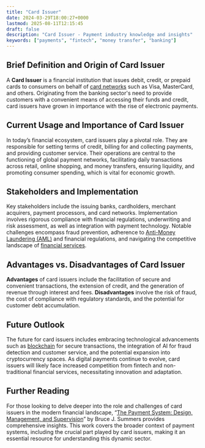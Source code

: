 ```yaml
---
title: "Card Issuer"
date: 2024-03-29T18:00:27+0000
lastmod: 2025-08-11T12:15:45
draft: false
description: "Card Issuer - Payment industry knowledge and insights"
keywords: ["payments", "fintech", "money transfer", "banking"]
---
```


## Brief Definition and Origin of Card Issuer

A **Card Issuer** is a financial institution that issues debit, credit, or prepaid cards to consumers on behalf of [card networks](https://faisalkhanllc.xyz/resources/payments-wiki/c/card-networks/) such as Visa, MasterCard, and others. Originating from the banking sector's need to provide customers with a convenient means of accessing their funds and credit, card issuers have grown in importance with the rise of electronic payments.

## Current Usage and Importance of Card Issuer

In today’s financial ecosystem, card issuers play a pivotal role. They are responsible for setting terms of credit, billing for and collecting payments, and providing customer service. Their operations are central to the functioning of global payment networks, facilitating daily transactions across retail, online shopping, and money transfers, ensuring liquidity, and promoting consumer spending, which is vital for economic growth.

## Stakeholders and Implementation

Key stakeholders include the issuing banks, cardholders, merchant acquirers, payment processors, and card networks. Implementation involves rigorous compliance with financial regulations, underwriting and risk assessment, as well as integration with payment technology. Notable challenges encompass fraud prevention, adherence to [Anti-Money Laundering (AML)](https://faisalkhanllc.xyz/resources/payments-wiki/a/anti-money-laundering-aml/) and financial regulations, and navigating the competitive landscape of [financial services](https://faisalkhanllc.xyz/resources/payments-wiki/f/financial-services/).

## Advantages vs. Disadvantages of Card Issuer

**Advantages** of card issuers include the facilitation of secure and convenient transactions, the extension of credit, and the generation of revenue through interest and fees. **Disadvantages** involve the risk of fraud, the cost of compliance with regulatory standards, and the potential for customer debt accumulation.

## Future Outlook

The future for card issuers includes embracing technological advancements such as [blockchain](https://faisalkhanllc.xyz/resources/payments-wiki/b/blockchain/) for secure transactions, the integration of AI for fraud detection and customer service, and the potential expansion into cryptocurrency spaces. As digital payments continue to evolve, card issuers will likely face increased competition from fintech and non-traditional financial services, necessitating innovation and adaptation.

## Further Reading

For those looking to delve deeper into the role and challenges of card issuers in the modern financial landscape, “[The Payment System: Design, Management, and Supervision](https://www.goodreads.com/book/show/21041341-the-payment-system)” by Bruce J. Summers provides comprehensive insights. This work covers the broader context of payment systems, including the crucial part played by card issuers, making it an essential resource for understanding this dynamic sector.